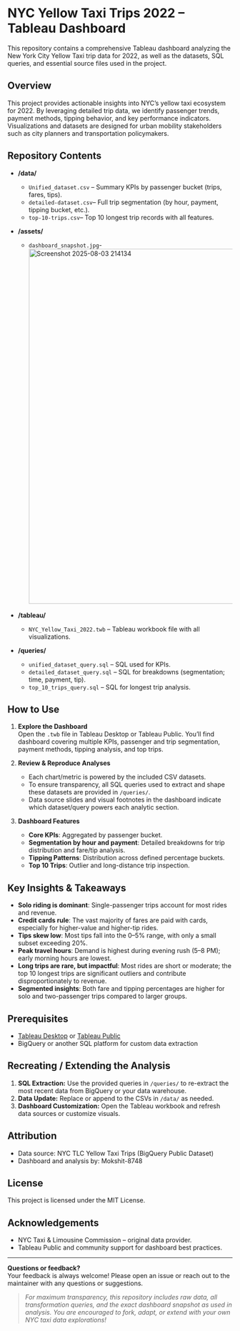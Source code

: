 # NYC Yellow Taxi Trips 2022 – Tableau Dashboard

This repository contains a comprehensive Tableau dashboard analyzing the New York City Yellow Taxi trip data for 2022, as well as the datasets, SQL queries, and essential source files used in the project.

## Overview

This project provides actionable insights into NYC’s yellow taxi ecosystem for 2022. By leveraging detailed trip data, we identify passenger trends, payment methods, tipping behavior, and key performance indicators. Visualizations and datasets are designed for urban mobility stakeholders such as city planners and transportation policymakers.

## Repository Contents

- **/data/**
  - `Unified_dataset.csv` – Summary KPIs by passenger bucket (trips, fares, tips).
  - `detailed-dataset.csv`– Full trip segmentation (by hour, payment, tipping bucket, etc.).
  - `top-10-trips.csv`– Top 10 longest trip records with all features.
- **/assets/**
  - `dashboard_snapshot.jpg`-<img width="1590" height="795" alt="Screenshot 2025-08-03 214134" src="https://github.com/user-attachments/assets/982b6def-19ec-413a-aba9-b8d8626b4946" />

- **/tableau/**
  - `NYC_Yellow_Taxi_2022.twb` – Tableau workbook file with all visualizations.
- **/queries/**
  - `unified_dataset_query.sql` – SQL used for KPIs.
  - `detailed_dataset_query.sql` – SQL for breakdowns (segmentation; time, payment, tip).
  - `top_10_trips_query.sql` – SQL for longest trip analysis.

## How to Use

1. **Explore the Dashboard**  
   Open the `.twb` file in Tableau Desktop or Tableau Public. You’ll find dashboard covering multiple KPIs, passenger and trip segmentation, payment methods, tipping analysis, and top trips.

2. **Review & Reproduce Analyses**  
   - Each chart/metric is powered by the included CSV datasets.  
   - To ensure transparency, all SQL queries used to extract and shape these datasets are provided in `/queries/`.  
   - Data source slides and visual footnotes in the dashboard indicate which dataset/query powers each analytic section.

3. **Dashboard Features**  
   - **Core KPIs**: Aggregated by passenger bucket.  
   - **Segmentation by hour and payment**: Detailed breakdowns for trip distribution and fare/tip analysis.  
   - **Tipping Patterns**: Distribution across defined percentage buckets.  
   - **Top 10 Trips**: Outlier and long-distance trip inspection.

## Key Insights & Takeaways

- **Solo riding is dominant**: Single-passenger trips account for most rides and revenue.  
- **Credit cards rule**: The vast majority of fares are paid with cards, especially for higher-value and higher-tip rides.  
- **Tips skew low**: Most tips fall into the 0–5% range, with only a small subset exceeding 20%.  
- **Peak travel hours**: Demand is highest during evening rush (5–8 PM); early morning hours are lowest.  
- **Long trips are rare, but impactful**: Most rides are short or moderate; the top 10 longest trips are significant outliers and contribute disproportionately to revenue.  
- **Segmented insights**: Both fare and tipping percentages are higher for solo and two-passenger trips compared to larger groups.

## Prerequisites

- [Tableau Desktop](https://www.tableau.com/products/desktop) or [Tableau Public](https://public.tableau.com/)  
- BigQuery or another SQL platform for custom data extraction

## Recreating / Extending the Analysis

1. **SQL Extraction:** Use the provided queries in `/queries/` to re-extract the most recent data from BigQuery or your data warehouse.  
2. **Data Update:** Replace or append to the CSVs in `/data/` as needed.  
3. **Dashboard Customization:** Open the Tableau workbook and refresh data sources or customize visuals.

## Attribution

- Data source: NYC TLC Yellow Taxi Trips (BigQuery Public Dataset)  
- Dashboard and analysis by: Mokshit-8748

## License

This project is licensed under the MIT License.


## Acknowledgements

- NYC Taxi & Limousine Commission – original data provider.  
- Tableau Public and community support for dashboard best practices.

---

**Questions or feedback?**  
Your feedback is always welcome! Please open an issue or reach out to the maintainer with any questions or suggestions.

> *For maximum transparency, this repository includes raw data, all transformation queries, and the exact dashboard snapshot as used in analysis. You are encouraged to fork, adapt, or extend with your own NYC taxi data explorations!*
